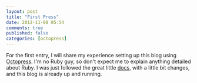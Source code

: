 ```yaml
---
layout: post
title: "First Press"
date: 2012-11-08 05:54
comments: true
published: false
categories: [octopress]
---
```

For the first entry, I will share my experience setting up this blog using [Octopress](http://octopress.org/). I'm no Ruby guy, so don't expect me to explain anything detailed about Ruby. I was just followed the great little [docs](http://octopress.org/docs), with a little bit changes, and this blog is already up and running.

